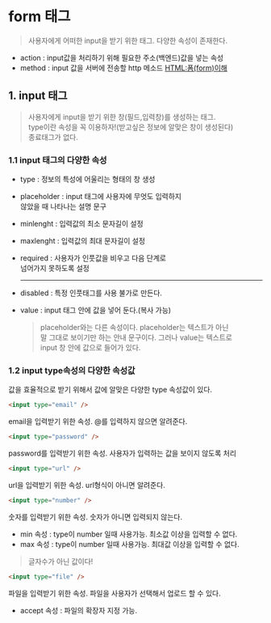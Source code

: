 # form 태그

> 사용자에게 어떠한 input을 받기 위한 태그.
> 다양한 속성이 존재한다.

- action : input값을 처리하기 위해 필요한 주소(백엔드)값을 넣는 속성
- method : input 값을 서버에 전송할 http 메소드
  [HTML:폼(form)이해](https://www.nextree.co.kr/p8428/)

## 1. input 태그

> 사용자에게 input을 받기 위한 창(필드,입력창)를 생성하는 태그.  
> type이란 속성을 꼭 이용하자!(받고싶은 정보에 알맞은 창이 생성된다)  
> 종료태그가 없다.

### 1.1 input 태그의 다양한 속성

- type : 정보의 특성에 어울리는 형태의 창 생성
- placeholder : input 태그에 사용자에 무엇도 입력하지  
  않았을 때 나타나는 설명 문구
- minlenght : 입력값의 최소 문자길이 설정
- maxlenght : 입력값의 최대 문자길이 설정
- required : 사용자가 인풋값을 비우고 다음 단계로  
  넘어가지 못하도록 설정
  ***

- disabled : 특정 인풋태그를 사용 불가로 만든다.
- value : input 태그 안에 값을 넣어 둔다.(복사 가능)
  > placeholder와는 다른 속성이다. placeholder는 텍스트가 아닌  
  > 말 그대로 보이기만 하는 안내 문구이다. 그러나 value는 텍스트로  
  > input 창 안에 값으로 들어가 있다.

### 1.2 input type속성의 다양한 속성값

값을 효율적으로 받기 위해서 값에 알맞은 다양한 type 속성값이 있다.

```html
<input type="email" />
```

email을 입력받기 위한 속성. @를 입력하지 않으면 알려준다.

```html
<input type="password" />
```

password를 입력받기 위한 속성. 사용자가 입력하는 값을 보이지 않도록 처리

```html
<input type="url" />
```

url을 입력받기 위한 속성. url형식이 아니면 알려준다.

```html
<input type="number" />
```

숫자를 입력받기 위한 속성. 숫자가 아니면 입력되지 않는다.

- min 속성 : type이 number 일때 사용가능. 최소값 이상을 입력할 수 없다.
- max 속성 : type이 number 일때 사용가능. 최대값 이상을 입력할 수 없다.

> 글자수가 아닌 값이다!

```html
<input type="file" />
```

파일을 입력받기 위한 속성. 파일을 사용자가 선택해서 업로드 할 수 있다.

- accept 속성 : 파일의 확장자 지정 가능.
